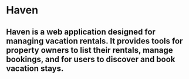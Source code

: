# Haven
## Haven is a web application designed for managing vacation rentals. It provides tools for property owners to list their rentals, manage bookings, and for users to discover and book vacation stays.
